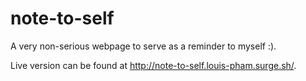 # note-to-self
A very non-serious webpage to serve as a reminder to myself :).

Live version can be found at http://note-to-self.louis-pham.surge.sh/.

